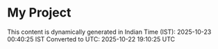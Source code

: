 # My Project

This content is dynamically generated in Indian Time (IST): 2025-10-23 00:40:25 IST
Converted to UTC: 2025-10-22 19:10:25 UTC
